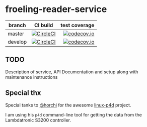 # froeling-reader-service

| branch | CI build | test coverage |
|--------|:--------:|--------------:|
| master  | [![CircleCI](https://circleci.com/gh/logreposit/froeling-reader-service/tree/master.svg?style=shield)](https://circleci.com/gh/logreposit/froeling-reader-service/tree/master)   | [![codecov.io](https://codecov.io/gh/logreposit/froeling-reader-service/branch/master/graphs/badge.svg)](https://codecov.io/gh/logreposit/froeling-reader-service/branch/master/graphs/badge.svg)   |
| develop | [![CircleCI](https://circleci.com/gh/logreposit/froeling-reader-service/tree/develop.svg?style=shield)](https://circleci.com/gh/logreposit/froeling-reader-service/tree/develop) | [![codecov.io](https://codecov.io/gh/logreposit/froeling-reader-service/branch/develop/graphs/badge.svg)](https://codecov.io/gh/logreposit/froeling-reader-service/branch/develop/graphs/badge.svg) |

## TODO

Description of service, API Documentation and setup along with maintenance instructions

## Special thx

Special tanks to [@horchi](https://github.com/horchi) for the awesome [linux-p4d](https://github.com/horchi/linux-p4d) project.

I am using his `p4d` command-line tool for getting the data from the Lambdatronic S3200 controller.

